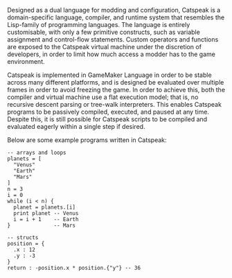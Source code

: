 Designed as a dual language for modding and configuration, Catspeak is a domain-specific language, compiler, and runtime system that resembles the Lisp-family of programming languages. The language is entirely customisable, with only a few primitive constructs, such as variable assignment and control-flow statements. Custom operators and functions are exposed to the Catspeak virtual machine under the discretion of developers, in order to limit how much access a modder has to the game environment.

Catspeak is implemented in GameMaker Language in order to be stable across many different platforms, and is designed be evaluated over multiple frames in order to avoid freezing the game. In order to achieve this, both the compiler and virtual machine use a flat execution model; that is, no recursive descent parsing or tree-walk interpreters. This enables Catspeak programs to be passively compiled, executed, and paused at any time. Despite this, it is still possible for Catspeak scripts to be compiled and evaluated eagerly within a single step if desired.

Below are some example programs written in Catspeak:

```cats
-- arrays and loops
planets = [
  "Venus"
  "Earth"
  "Mars"
]
n = 3
i = 0
while (i < n) {
  planet = planets.[i]
  print planet -- Venus
  i = i + 1    -- Earth
}              -- Mars
```

```cats
-- structs
position = {
  .x : 12
  .y : -3
}
return : -position.x * position.{"y"} -- 36
```
